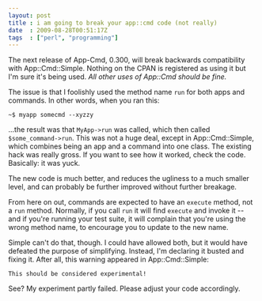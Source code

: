 ```yaml
---
layout: post
title : i am going to break your app::cmd code (not really)
date  : 2009-08-28T00:51:17Z
tags  : ["perl", "programming"]
---
```

The next release of App-Cmd, 0.300, will break backwards compatibility with
App::Cmd::Simple.  Nothing on the CPAN is registered as using it but I'm sure
it's being used.  *All other uses of App::Cmd should be fine.*

The issue is that I foolishly used the method name `run` for both apps and
commands.  In other words, when you ran this:

    ~$ myapp somecmd --xyzzy

...the result was that `MyApp->run` was called, which then called
`$some_command->run`.  This was not a huge deal, except in App::Cmd::Simple,
which combines being an app and a command into one class.  The existing hack
was really gross.  If you want to see how it worked, check the code.
Basically: it was yuck.

The new code is much better, and reduces the ugliness to a much smaller level,
and can probably be further improved without further breakage.

From here on out, commands are expected to have an `execute` method, not a
`run` method.  Normally, if you call `run` it will find `execute` and invoke it
-- and if you're running your test suite, it will complain that you're using
the wrong method name, to encourage you to update to the new name.

Simple can't do that, though.  I could have allowed both, but it would have
defeated the purpose of simplifying.  Instead, I'm declaring it busted and
fixing it.  After all, this warning appeared in App::Cmd::Simple:

    This should be considered experimental!

See?  My experiment partly failed.  Please adjust your code accordingly.

